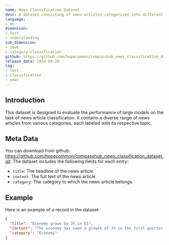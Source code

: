 ```yaml
---
name: News Classification Dataset
desc: A dataset consisting of news articles categorized into different topics.
language:
- en
dimension:
- text
- understanding
sub_dimension:
- news
- category-classification
github: https://github.com/hopecommon/compasshub_news_classification_dataset.git
release_date: 2024-04-26
tag:
- text
- classification
- news
---
```

## Introduction
This dataset is designed to evaluate the performance of large models on the task of news article classification. It contains a diverse range of news articles from various categories, each labeled with its respective topic.

## Meta Data
You can download from github: https://github.com/hopecommon/compasshub_news_classification_dataset.git
.The dataset includes the following fields for each entry:
- `title`: The headline of the news article.
- `content`: The full text of the news article.
- `category`: The category to which the news article belongs.

## Example
Here is an example of a record in the dataset:
```json
{
  "title": "Economy grows by 2% in Q1",
  "content": "The economy has seen a growth of 2% in the first quarter...",
  "category": "Economy"
}